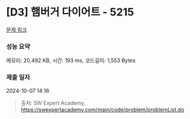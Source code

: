 # [D3] 햄버거 다이어트 - 5215 

[문제 링크](https://swexpertacademy.com/main/code/problem/problemDetail.do?contestProbId=AWT-lPB6dHUDFAVT) 

### 성능 요약

메모리: 20,492 KB, 시간: 193 ms, 코드길이: 1,553 Bytes

### 제출 일자

2024-10-07 14:16



> 출처: SW Expert Academy, https://swexpertacademy.com/main/code/problem/problemList.do